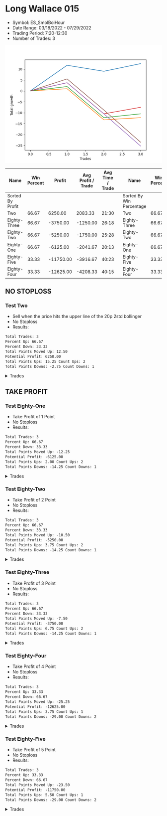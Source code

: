 # Long Wallace 015 
- Symbol: ES_SmolBoiHour
- Date Range: 03/18/2022 - 07/29/2022
- Trading Period: 7:20-12:30
- Number of Trades: 3

![Plot](LongWallace015ES_SmolBoiHour.png)

| Name | Win Percent | Profit | Avg Profit / Trade | Avg Time / Trade |      | Name | Win Percent | Profit | Avg Profit / Trade | Avg Time / Trade |
| ---- | ----------- | ------ | ------------------ | ---------------- | ---- | ---- | ----------- | ------ | ------------------ | ---------------- |
| Sorted By <br> Profit | | | | | | Sorted By <br> Win Percentage ||||
| Two | 66.67 | 6250.00 | 2083.33 | 21:30 |     | Two | 66.67 | 6250.00 | 2083.33 | 21:30 |
| Eighty-Three | 66.67 | -3750.00 | -1250.00 | 26:18 |     | Eighty-Three | 66.67 | -3750.00 | -1250.00 | 26:18 |
| Eighty-Two | 66.67 | -5250.00 | -1750.00 | 25:28 |     | Eighty-Two | 66.67 | -5250.00 | -1750.00 | 25:28 |
| Eighty-One | 66.67 | -6125.00 | -2041.67 | 20:13 |     | Eighty-One | 66.67 | -6125.00 | -2041.67 | 20:13 |
| Eighty-Five | 33.33 | -11750.00 | -3916.67 | 40:23 |     | Eighty-Five | 33.33 | -11750.00 | -3916.67 | 40:23 |
| Eighty-Four | 33.33 | -12625.00 | -4208.33 | 40:15 |     | Eighty-Four | 33.33 | -12625.00 | -4208.33 | 40:15 |

## NO STOPLOSS

### Test Two
* Sell when the price hits the upper line of the 20p 2std bollinger
* No Stoploss
* Results:
```
Total Trades: 3
Percent Up: 66.67
Percent Down: 33.33
Total Points Moved Up: 12.50
Potential Profit: 6250.00
Total Points Ups: 15.25 Count Ups: 2
Total Points Downs: -2.75 Count Downs: 1
```

<details><summary>Trades</summary>

<code>In: 2022-03-25 08:29:00		Out: 2022-03-25 08:41:45		Total Position Time: 12:45		Total Move Up: 11.75		Total to Date: 11.75</code> <br />
<code>In: 2022-04-18 08:26:00		Out: 2022-04-18 08:59:35		Total Position Time: 33:35		Total Move Up: -2.75		Total to Date: 9.00</code> <br />
<code>In: 2022-06-08 09:41:00		Out: 2022-06-08 09:59:10		Total Position Time: 18:10		Total Move Up: 3.50		Total to Date: 12.50</code> <br />


</details>

## TAKE PROFIT

### Test Eighty-One
* Take Profit of 1 Point
* No Stoploss
* Results:
```
Total Trades: 3
Percent Up: 66.67
Percent Down: 33.33
Total Points Moved Up: -12.25
Potential Profit: -6125.00
Total Points Ups: 2.00 Count Ups: 2
Total Points Downs: -14.25 Count Downs: 1
```

<details><summary>Trades</summary>

<code>In: 2022-03-25 08:29:00		Out: 2022-03-25 08:29:10		Total Position Time: 00:10		Total Move Up: 1.00		Total to Date: 1.00</code> <br />
<code>In: 2022-04-18 08:26:00		Out: 2022-04-18 09:25:55		Total Position Time: 59:55		Total Move Up: -14.25		Total to Date: -13.25</code> <br />
<code>In: 2022-06-08 09:41:00		Out: 2022-06-08 09:41:35		Total Position Time: 00:35		Total Move Up: 1.00		Total to Date: -12.25</code> <br />


</details>

### Test Eighty-Two
* Take Profit of 2 Point
* No Stoploss
* Results:
```
Total Trades: 3
Percent Up: 66.67
Percent Down: 33.33
Total Points Moved Up: -10.50
Potential Profit: -5250.00
Total Points Ups: 3.75 Count Ups: 2
Total Points Downs: -14.25 Count Downs: 1
```

<details><summary>Trades</summary>

<code>In: 2022-03-25 08:29:00		Out: 2022-03-25 08:29:20		Total Position Time: 00:20		Total Move Up: 2.00		Total to Date: 2.00</code> <br />
<code>In: 2022-04-18 08:26:00		Out: 2022-04-18 09:25:55		Total Position Time: 59:55		Total Move Up: -14.25		Total to Date: -12.25</code> <br />
<code>In: 2022-06-08 09:41:00		Out: 2022-06-08 09:57:10		Total Position Time: 16:10		Total Move Up: 1.75		Total to Date: -10.50</code> <br />


</details>

### Test Eighty-Three
* Take Profit of 3 Point
* No Stoploss
* Results:
```
Total Trades: 3
Percent Up: 66.67
Percent Down: 33.33
Total Points Moved Up: -7.50
Potential Profit: -3750.00
Total Points Ups: 6.75 Count Ups: 2
Total Points Downs: -14.25 Count Downs: 1
```

<details><summary>Trades</summary>

<code>In: 2022-03-25 08:29:00		Out: 2022-03-25 08:29:55		Total Position Time: 00:55		Total Move Up: 3.75		Total to Date: 3.75</code> <br />
<code>In: 2022-04-18 08:26:00		Out: 2022-04-18 09:25:55		Total Position Time: 59:55		Total Move Up: -14.25		Total to Date: -10.50</code> <br />
<code>In: 2022-06-08 09:41:00		Out: 2022-06-08 09:59:05		Total Position Time: 18:05		Total Move Up: 3.00		Total to Date: -7.50</code> <br />


</details>

### Test Eighty-Four
* Take Profit of 4 Point
* No Stoploss
* Results:
```
Total Trades: 3
Percent Up: 33.33
Percent Down: 66.67
Total Points Moved Up: -25.25
Potential Profit: -12625.00
Total Points Ups: 3.75 Count Ups: 1
Total Points Downs: -29.00 Count Downs: 2
```

<details><summary>Trades</summary>

<code>In: 2022-03-25 08:29:00		Out: 2022-03-25 08:29:55		Total Position Time: 00:55		Total Move Up: 3.75		Total to Date: 3.75</code> <br />
<code>In: 2022-04-18 08:26:00		Out: 2022-04-18 09:25:55		Total Position Time: 59:55		Total Move Up: -14.25		Total to Date: -10.50</code> <br />
<code>In: 2022-06-08 09:41:00		Out: 2022-06-08 10:40:55		Total Position Time: 59:55		Total Move Up: -14.75		Total to Date: -25.25</code> <br />


</details>

### Test Eighty-Five
* Take Profit of 5 Point
* No Stoploss
* Results:
```
Total Trades: 3
Percent Up: 33.33
Percent Down: 66.67
Total Points Moved Up: -23.50
Potential Profit: -11750.00
Total Points Ups: 5.50 Count Ups: 1
Total Points Downs: -29.00 Count Downs: 2
```

<details><summary>Trades</summary>

<code>In: 2022-03-25 08:29:00		Out: 2022-03-25 08:30:20		Total Position Time: 01:20		Total Move Up: 5.50		Total to Date: 5.50</code> <br />
<code>In: 2022-04-18 08:26:00		Out: 2022-04-18 09:25:55		Total Position Time: 59:55		Total Move Up: -14.25		Total to Date: -8.75</code> <br />
<code>In: 2022-06-08 09:41:00		Out: 2022-06-08 10:40:55		Total Position Time: 59:55		Total Move Up: -14.75		Total to Date: -23.50</code> <br />


</details>